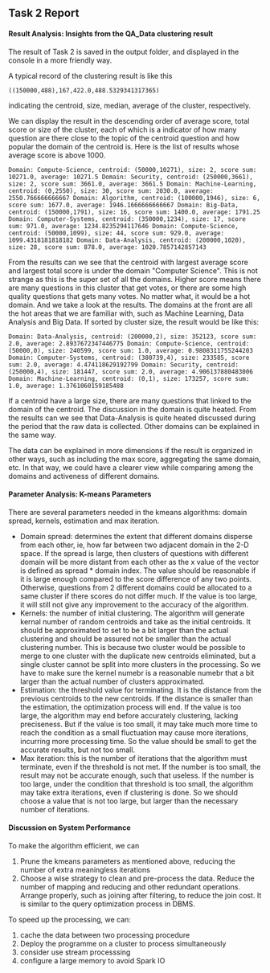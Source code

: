 ## Task 2 Report

#### Result Analysis: Insights from the QA_Data clustering result

The result of Task 2 is saved in the output folder, and displayed in the console in a more friendly way.

A typical record of the clustering result is like this 

`((150000,488),167,422.0,488.5329341317365)`

indicating the centroid, size, median, average of the cluster, respectively.

We can display the result in the descending order of average score, total score or  size of the cluster, each of which is a indicator of how many question are there close to the topic of the centroid question and how popular the domain of the centroid is. Here is the list of results whose average score is above 1000.

`Domain: Compute-Science, centroid: (50000,10271), size: 2, score sum: 10271.0, average: 10271.5
Domain: Security, centroid: (250000,3661), size: 2, score sum: 3661.0, average: 3661.5
Domain: Machine-Learning, centroid: (0,2550), size: 30, score sum: 2030.0, average: 2550.766666666667
Domain: Algorithm, centroid: (100000,1946), size: 6, score sum: 1677.0, average: 1946.1666666666667
Domain: Big-Data, centroid: (150000,1791), size: 16, score sum: 1400.0, average: 1791.25
Domain: Computer-Systems, centroid: (350000,1234), size: 17, score sum: 971.0, average: 1234.8235294117646
Domain: Compute-Science, centroid: (50000,1099), size: 44, score sum: 929.0, average: 1099.4318181818182
Domain: Data-Analysis, centroid: (200000,1020), size: 28, score sum: 878.0, average: 1020.7857142857143`

From the results can we see that the centroid with largest average score and largest total score is under the domain "Computer Science". This is not strange as this is the super set of all the domains. Higher score means there are many questions in this cluster that get votes, or there are some high quality questions that gets many votes. No matter what, it would be a hot domain. And we take a look at the results. The domains at the front are all the hot areas that we are familiar with, such as Machine Learning, Data Analysis and Big Data. If sorted by cluster size, the result would be like this:

`Domain: Data-Analysis, centroid: (200000,2), size: 352123, score sum: 2.0, average: 2.8937672347446775
Domain: Compute-Science, centroid: (50000,0), size: 240599, score sum: 1.0, average: 0.9808311755244203
Domain: Computer-Systems, centroid: (380739,4), size: 233585, score sum: 2.0, average: 4.474118629192799
Domain: Security, centroid: (250000,4), size: 181447, score sum: 2.0, average: 4.906137880483006
Domain: Machine-Learning, centroid: (0,1), size: 173257, score sum: 1.0, average: 1.3761060159185488`

If a centroid have a large size, there are many questions that linked to the domain of the centroid. The discussion in the domain is quite heated. From the results can we see that Data-Analysis is quite heated discussed during the period that the raw data is collected. Other domains can be explained in the same way.

The data can be explained in more dimensions if the result is organized in other ways, such as including the max score, aggregating the same domain, etc. In that way, we could have a clearer view while comparing  among the domains and activeness of different domains. 

#### Parameter Analysis: K-means Parameters

There are several parameters needed in the kmeans algorithms: domain spread, kernels, estimation and max iteration. 

- Domain spread: determines the extent that different domains disperse from each other, ie, how far between two adjacent domain in the 2-D space. If the spread is large, then clusters of questions with different domain will be more distant from each other as the x value of the vector is defined as spread * domain index. The value should be reasonable if it is large enough compared to the score difference of any two points. Otherwise, questions from 2 different domains could be allocated to a same cluster if there scores do not differ much. If the value is too large, it will still not give any improvement to the accuracy of the algorithm.
- Kernels: the number of initial clustering. The algorithm will generate kernal number of random centroids and take as the initial centroids. It should be approximated to set to be a bit larger than the actual clustering and should be assured not be smaller than the actual clustering number. This is because two cluster would be possible to merge to one cluster with the duplicate new centroids eliminated, but a single cluster cannot be split into more clusters in the processing. So we have to make sure the kernel numebr is a reasonable numebr that a bit larger than the actual number of clusters approximated.
- Estimation: the threshold value for terminating. It is the distance from the previous centroids to the new centroids. If the distance is smaller than the estimation, the optimization process will end. If the value is too large, the algorithm may end before accurately clustering, lacking preciseness. But if the value is too small, it may take much more time to reach the condition as a small fluctuation may cause more iterations, incurring more processing time. So the value should be small to get the accurate results, but not too small.
- Max iteration: this is the number of iterations that the algorithm must terminate, even if the threshold is not met. If the number is too small, the result may not be accurate enough, such that useless. If the number is too large, under the condition that threshold is too small, the algorithm may take extra iterations, even if clustering is done. So we should choose a value that is not too large, but larger than the necessary number of iterations.

#### Discussion on System Performance

To make the algorithm efficient, we can

1. Prune the kmeans parameters as mentioned above, reducing the number of extra meaningless iterations
2. Choose a wise strategy to clean and pre-process the data. Reduce the number of mapping and reducing and other redundant operations. Arrange properly, such as joining after filtering, to reduce the join cost. It is similar to the query optimization process in DBMS.

To speed up the processing, we can:

1. cache the data between two processing procedure
2. Deploy the programme on a cluster to process simultaneously 
3. consider use stream processsing
4. configure a large memory to avoid Spark IO

